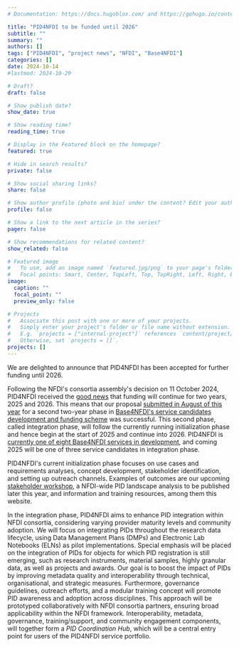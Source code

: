 ```yaml
---
# Documentation: https://docs.hugoblox.com/ and https://gohugo.io/content-management/

title: "PID4NFDI to be funded until 2026"
subtitle: ""
summary: ""
authors: []
tags: ["PID4NFDI", "project news", "NFDI", "Base4NFDI"]
categories: []
date: 2024-10-14
#lastmod: 2024-10-29

# Draft?
draft: false

# Show publish date?
show_date: true

# Show reading time?
reading_time: true

# Display in the Featured block on the homepage?
featured: true

# Hide in search results?
private: false

# Show social sharing links?
share: false

# Show author profile (photo and bio) under the content? Edit your author profiles in the content/authors/ folder. Then reference their folder names with the authors front matter option above.
profile: false

# Show a link to the next article in the series?
pager: false

# Show recommendations for related content?
show_related: false

# Featured image
#   To use, add an image named `featured.jpg/png` to your page's folder.
#   Focal points: Smart, Center, TopLeft, Top, TopRight, Left, Right, BottomLeft, Bottom, BottomRight.
image:
  caption: ""
  focal_point: ""
  preview_only: false

# Projects
#   Associate this post with one or more of your projects.
#   Simply enter your project's folder or file name without extension.
#   E.g. `projects = ["internal-project"]` references `content/project/deep-learning/index.md`.
#   Otherwise, set `projects = []`.
projects: []
---
```


We are delighted to announce that PID4NFDI has been accepted for further funding until 2026.

<!--more-->

Following the NFDI's consortia assembly's decision on 11 October 2024, PID4NFDI received the [good news](https://www.nfdi.de/new-funding-approved-for-basic-services-rdmtraining4nfdi-pid4nfdi-and-ts4nfdi/?lang=en) that funding will continue for two years, 2025 and 2026. This means that our proposal [submitted in August of this year](https://base4nfdi.de/overview-submission-rounds) for a second two-year phase in [Base4NFDI's service candidates development and funding scheme](https://base4nfdi.de/process/decision-making) was successful. This second phase, called integration phase, will follow the currently running initialization phase and hence begin at the start of 2025 and continue into 2026. PID4NFDI is [currently one of eight Base4NFDI services in development](https://base4nfdi.de/projects), and coming 2025 will be one of three service candidates in integration phase.

PID4NFDI's current initialization phase focuses on use cases and requirements analyses, concept development, stakeholder identification, and setting up outreach channels. Examples of outcomes are our upcoming [stakeholder workshop](../../events/2024-pid4nfdistakeholderworkshop/), a NFDI-wide PID landscape analysis to be published later this year, and information and training resources, among them this website.

In the integration phase, PID4NFDI aims to enhance PID integration within NFDI consortia, considering varying provider maturity levels and community adoption. We will focus on integrating PIDs throughout the research data lifecycle, using Data Management Plans (DMPs) and Electronic Lab Notebooks (ELNs) as pilot implementations. Special emphasis will be placed on the integration of PIDs for objects for which PID registration is still emerging, such as research instruments, material samples, highly granular data, as well as projects and awards. Our goal is to boost the impact of PIDs by improving metadata quality and interoperability through technical, organisational, and strategic measures. Furthermore, governance guidelines, outreach efforts, and a modular training concept will promote PID awareness and adoption across disciplines. This approach will be prototyped collaboratively with NFDI consortia partners, ensuring broad applicability within the NFDI framework. Interoperability, metadata, governance, training/support, and community engagement components, will together form a _PID Coordination Hub_, which will be a central entry point for users of the PID4NFDI service portfolio.